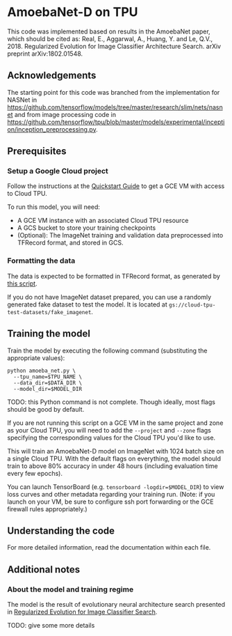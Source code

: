 # AmoebaNet-D on TPU

This code was implemented based on results in the AmoebaNet paper, which should
be cited as: Real, E., Aggarwal, A., Huang, Y. and Le, Q.V., 2018. Regularized
Evolution for Image Classifier Architecture Search. arXiv preprint
arXiv:1802.01548.


## Acknowledgements

The starting point for this code was branched from the implementation for NASNet
in https://github.com/tensorflow/models/tree/master/research/slim/nets/nasnet
and from image processing code in
https://github.com/tensorflow/tpu/blob/master/models/experimental/inception/inception_preprocessing.py.


## Prerequisites

### Setup a Google Cloud project

Follow the instructions at the [Quickstart Guide](https://cloud.google.com/tpu/docs/quickstart)
to get a GCE VM with access to Cloud TPU.

To run this model, you will need:

* A GCE VM instance with an associated Cloud TPU resource
* A GCS bucket to store your training checkpoints
* (Optional): The ImageNet training and validation data preprocessed into
  TFRecord format, and stored in GCS.

### Formatting the data

The data is expected to be formatted in TFRecord format, as generated by [this
script](https://github.com/tensorflow/tpu/blob/master/tools/datasets/imagenet_to_gcs.py).

If you do not have ImageNet dataset prepared, you can use a randomly generated
fake dataset to test the model. It is located at
`gs://cloud-tpu-test-datasets/fake_imagenet`.


## Training the model

Train the model by executing the following command (substituting the appropriate
values):

```
python amoeba_net.py \
  --tpu_name=$TPU_NAME \
  --data_dir=$DATA_DIR \
  --model_dir=$MODEL_DIR
```

TODO: this Python command is not complete. Though ideally, most flags should be
good by default.

If you are not running this script on a GCE VM in the same project and zone as
your Cloud TPU, you will need to add the `--project` and `--zone` flags
specifying the corresponding values for the Cloud TPU you'd like to use.

This will train an AmoebaNet-D model on ImageNet with 1024 batch size on a
single Cloud TPU. With the default flags on everything, the model should train
to above 80% accuracy in under 48 hours (including evaluation time every
few epochs).

You can launch TensorBoard (e.g. `tensorboard -logdir=$MODEL_DIR`) to view loss
curves and other metadata regarding your training run. (Note: if you launch
on your VM, be sure to configure ssh port forwarding or the GCE firewall rules
appropriately.)

## Understanding the code

For more detailed information, read the documentation within each file.

## Additional notes

### About the model and training regime

The model is the result of evolutionary neural architecture search presented
in [Regularized Evolution for Image Classifier
Search](https://arxiv.org/abs/1802.01548).

TODO: give some more details

